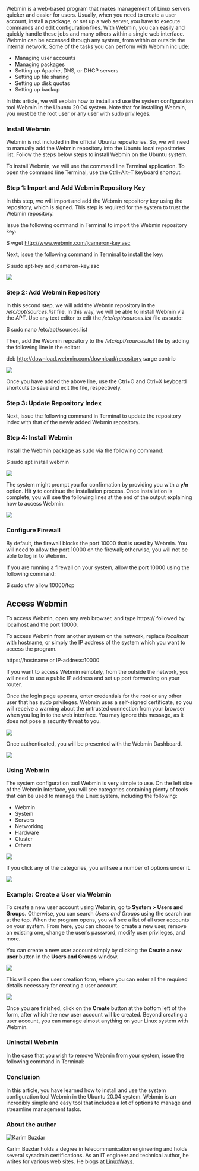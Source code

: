 Webmin is a web-based program that makes management of Linux servers quicker and easier for users. Usually, when you need to create a user account, install a package, or set up a web server, you have to execute commands and edit configuration files. With Webmin, you can easily and quickly handle these jobs and many others within a single web interface. Webmin can be accessed through any system, from within or outside the internal network. Some of the tasks you can perform with Webmin include:

- Managing user accounts
- Managing packages
- Setting up Apache, DNS, or DHCP servers
- Setting up file sharing
- Setting up disk quotas
- Setting up backup

In this article, we will explain how to install and use the system configuration tool Webmin in the Ubuntu 20.04 system. Note that for installing Webmin, you must be the root user or any user with sudo privileges.

### Install Webmin

Webmin is not included in the official Ubuntu repositories. So, we will need to manually add the Webmin repository into the Ubuntu local repositories list. Follow the steps below steps to install Webmin on the Ubuntu system.

To install Webmin, we will use the command line Terminal application. To open the command line Terminal, use the Ctrl+Alt+T keyboard shortcut.

### Step 1: Import and Add Webmin Repository Key

In this step, we will import and add the Webmin repository key using the repository, which is signed. This step is required for the system to trust the Webmin repository.

Issue the following command in Terminal to import the Webmin repository key:

$ wget http://www.webmin.com/jcameron-key.asc

Next, issue the following command in Terminal to install the key:

$ sudo apt-key add jcameron-key.asc

[![](https://linuxhint.com/wp-content/uploads/2020/05/1-44.png)](https://linuxhint.com/wp-content/uploads/2020/05/1-44.png)

### Step 2: Add Webmin Repository

In this second step, we will add the Webmin repository in the */etc/apt/sources.list* file. In this way, we will be able to install Webmin via the APT. Use any text editor to edit the */etc/apt/sources.list* file as sudo:

$ sudo nano /etc/apt/sources.list

Then, add the Webmin repository to the */etc/apt/sources.list* file by adding the following line in the editor:

deb http://download.webmin.com/download/repository sarge contrib

[![](https://linuxhint.com/wp-content/uploads/2020/05/2-41.png)](https://linuxhint.com/wp-content/uploads/2020/05/2-41.png)

Once you have added the above line, use the Ctrl+O and Ctrl+X keyboard shortcuts to save and exit the file, respectively.

### Step 3: Update Repository Index

Next, issue the following command in Terminal to update the repository index with that of the newly added Webmin repository.

### Step 4: Install Webmin

Install the Webmin package as sudo via the following command:

$ sudo apt install webmin

[![](https://linuxhint.com/wp-content/uploads/2020/05/3-39.png)](https://linuxhint.com/wp-content/uploads/2020/05/3-39.png)

The system might prompt you for confirmation by providing you with a **y/n** option. Hit **y** to continue the installation process. Once installation is complete, you will see the following lines at the end of the output explaining how to access Webmin:

[![](https://linuxhint.com/wp-content/uploads/2020/05/4-39.png)](https://linuxhint.com/wp-content/uploads/2020/05/4-39.png)

### Configure Firewall

By default, the firewall blocks the port 10000 that is used by Webmin. You will need to allow the port 10000 on the firewall; otherwise, you will not be able to log in to Webmin.

If you are running a firewall on your system, allow the port 10000 using the following command:

$ sudo ufw allow 10000/tcp

## Access Webmin

To access Webmin, open any web browser, and type https:// followed by localhost and the port 10000.

To access Webmin from another system on the network, replace *localhost* with hostname, or simply the IP address of the system which you want to access the program.

https://hostname or IP-address:10000

If you want to access Webmin remotely, from the outside the network, you will need to use a public IP address and set up port forwarding on your router.

Once the login page appears, enter credentials for the root or any other user that has sudo privileges. Webmin uses a self-signed certificate, so you will receive a warning about the untrusted connection from your browser when you log in to the web interface. You may ignore this message, as it does not pose a security threat to you.

[![](https://linuxhint.com/wp-content/uploads/2020/05/5-38-1024x673.png)](https://linuxhint.com/wp-content/uploads/2020/05/5-38.png)

Once authenticated, you will be presented with the Webmin Dashboard.

[![](https://linuxhint.com/wp-content/uploads/2020/05/6-35-1024x573.png)](https://linuxhint.com/wp-content/uploads/2020/05/6-35.png)

### Using Webmin

The system configuration tool Webmin is very simple to use. On the left side of the Webmin interface, you will see categories containing plenty of tools that can be used to manage the Linux system, including the following:

- Webmin
- System
- Servers
- Networking
- Hardware
- Cluster
- Others

[![](https://linuxhint.com/wp-content/uploads/2020/05/7-36.png)](https://linuxhint.com/wp-content/uploads/2020/05/7-36.png)

If you click any of the categories, you will see a number of options under it.

[![](https://linuxhint.com/wp-content/uploads/2020/05/8-32.png)](https://linuxhint.com/wp-content/uploads/2020/05/8-32.png)

### Example: Create a User via Webmin

To create a new user account using Webmin, go to **System > Users and Groups.** Otherwise, you can search *Users and Groups* using the search bar at the top. When the program opens, you will see a list of all user accounts on your system. From here, you can choose to create a new user, remove an existing one, change the user’s password, modify user privileges, and more.

You can create a new user account simply by clicking the **Create a new user** button in the **Users and Groups** window.

[![](https://linuxhint.com/wp-content/uploads/2020/05/9-27-1024x306.png)](https://linuxhint.com/wp-content/uploads/2020/05/9-27.png)

This will open the user creation form, where you can enter all the required details necessary for creating a user account.

[![](https://linuxhint.com/wp-content/uploads/2020/05/10-24.png)](https://linuxhint.com/wp-content/uploads/2020/05/10-24.png)

Once you are finished, click on the **Create** button at the bottom left of the form, after which the new user account will be created. Beyond creating a user account, you can manage almost anything on your Linux system with Webmin.

### Uninstall Webmin

In the case that you wish to remove Webmin from your system, issue the following command in Terminal:

### Conclusion

In this article, you have learned how to install and use the system configuration tool Webmin in the Ubuntu 20.04 system. Webmin is an incredibly simple and easy tool that includes a lot of options to manage and streamline management tasks.

### About the author

![Karim Buzdar](https://linuxhint.com/wp-content/uploads/2019/11/karim-150x150.png)

Karim Buzdar holds a degree in telecommunication engineering and holds several sysadmin certifications. As an IT engineer and technical author, he writes for various web sites. He blogs at [LinuxWays](https://linuxways.net/).